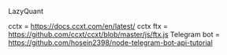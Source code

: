 LazyQuant

cctx = https://docs.ccxt.com/en/latest/
cctx ftx = https://github.com/ccxt/ccxt/blob/master/js/ftx.js
Telegram bot = https://github.com/hosein2398/node-telegram-bot-api-tutorial
